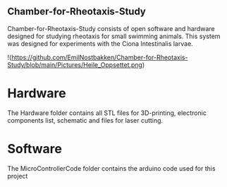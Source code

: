 ## Chamber-for-Rheotaxis-Study

Chamber-for-Rheotaxis-Study consists of open software and hardware designed for studying rheotaxis for small swimming animals. This system was designed for experiments with the Ciona Intestinalis larvae.

!(https://github.com/EmilNostbakken/Chamber-for-Rheotaxis-Study/blob/main/Pictures/Heile_Oppsettet.png)

# Hardware

The Hardware folder contains all STL files for 3D-printing, electronic components list, schematic and files for laser cutting.

# Software
The MicroControllerCode folder contains the arduino code used for this project
